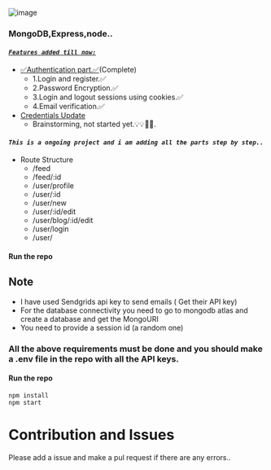 ![image](https://socialify.git.ci/fredysomy/Blogitn0w/jpg?description=1&fileType=JPG&font=Bitter&forks=1&issues=1&language=1&owner=0&pulls=1&theme=Light)

### MongoDB,Express,node..<br>

#### <u>_`Features added till now:`_</u><br>
  * <u>✅Authentication part.✅</u>(Complete)<br>
    * 1.Login and register.✅<br>
    * 2.Password Encryption.✅<br>
    * 3.Login and logout sessions using cookies.✅<br>
    * 4.Email verification.✅<br>
  * <u>Credentials Update</u><br>
    * Brainstorming, not started yet.💡💡🤔🤔.<br>
 

#### _`This is a ongoing project and i am adding all the parts step by step..`_

* Route Structure
  * /feed
  * /feed/:id
  * /user/profile
  * /user/:id
  * /user/new
  * /user/:id/edit
  * /user/blog/:id/edit
  * /user/login
  * /user/


#### Run the repo <br> 

## Note
* I have used Sendgrids api key to send emails ( Get their API key)
* For the database connectivity you need to go to mongodb atlas and create a database and get the MongoURI
* You need to provide a session id (a random one)
### All the above requirements must be done and you should make a .env file in the repo with all the API keys.

#### Run the repo <br>
<code>npm install</code><br>
<code>npm start</code><br>

# Contribution and Issues
Please add a issue and make a pul request if there are any errors..


